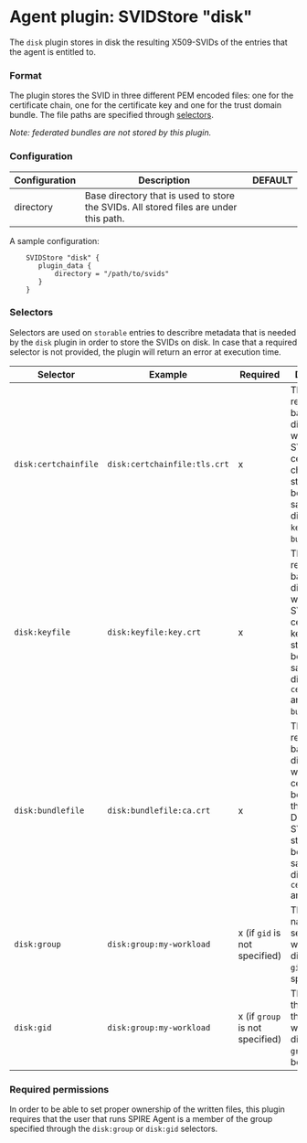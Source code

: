 # Agent plugin: SVIDStore "disk"

The `disk` plugin stores in disk the resulting X509-SVIDs of the entries that the agent is entitled to. 

### Format

The plugin stores the SVID in three different PEM encoded files: one for the certificate chain, one for the certificate key and one for the trust domain bundle. The file paths are specified through [selectors](#selectors).

_Note: federated bundles are not stored by this plugin._

### Configuration

| Configuration        | Description | DEFAULT        | 
| -------------------- | ----------- | -------------- | 
| directory | Base directory that is used to store the SVIDs. All stored files are under this path. |  | 

A sample configuration:

```
    SVIDStore "disk" {
       plugin_data {
           directory = "/path/to/svids"
       }
    }
```

### Selectors

Selectors are used on `storable` entries to describre metadata that is needed by the `disk` plugin in order to store the SVIDs on disk. In case that a required selector is not provided, the plugin will return an error at execution time.

| Selector                      | Example                                    | Required | Description                                    |
| ----------------------------- | ------------------------------------------ | -------- | --------------------------------------------   |
| `disk:certchainfile`      | `disk:certchainfile:tls.crt`   | x        | The file path relative to the base directory where the SVID certificate chain will be stored. Must be in the same directory as `keyfile` and `bundlefile`. |
| `disk:keyfile` | `disk:keyfile:key.crt` | x        | The file path relative to the base directory where the SVID certificate key will be stored. Must be in the same directory as `certchainfile` and `bundlefile`. |
| `disk:bundlefile`     | `disk:bundlefile:ca.crt` | x        | The file path relative to the base directory where the CA certificates belonging to the Trust Domain of the SVID will be stored. Must be in the same directory as `certchainfile` and `keyfile`. |
| `disk:group`     | `disk:group:my-workload` | x (if `gid` is not specified)       | The group name that is set to the files written to disk. If set, `gid` cannot be specified. |
| `disk:gid`     | `disk:group:my-workload` | x (if `group` is not specified)       | The group ID that is set to the files written to disk. If set, `group` cannot be specified. |

### Required permissions

In order to be able to set proper ownership of the written files, this plugin requires that the user that runs SPIRE Agent is a member of the group specified through the `disk:group` or `disk:gid` selectors.
